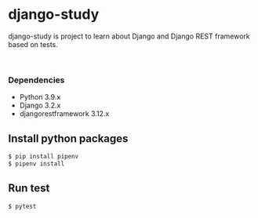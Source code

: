 # django-study
django-study is project to learn about Django and Django REST framework based on tests.

<br/>

### Dependencies
- Python 3.9.x
- Django 3.2.x
- djangorestframework 3.12.x

## Install python packages
```bash
$ pip install pipenv
$ pipenv install
```

## Run test
```bash
$ pytest
```

